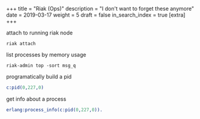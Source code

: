 +++
title = "Riak (Ops)"
description = "I don't want to forget these anymore"
date = 2019-03-17
weight = 5
draft = false
in_search_index = true
[extra]
+++

attach to running riak node
```shell
riak attach
```

list processes by memory usage

```shell
riak-admin top -sort msg_q
```

programatically build a pid

```erlang
c:pid(0,227,0)
```

get info about a process

```erlang
erlang:process_info(c:pid(0,227,0)).
```

